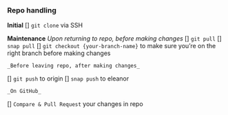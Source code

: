### Repo handling

**Initial**
[] `git clone` via SSH

**Maintenance**
	_Upon returning to repo, before making changes_
[] `git pull`
[] `snap pull`
[] `git checkout {your-branch-name}` to make sure you’re on the right branch before making changes

	_Before leaving repo, after making changes_
[] `git push` to origin
[] `snap push` to eleanor
    
    _On GitHub_
[] `Compare & Pull Request` your changes in repo


